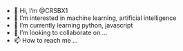 - 👋 Hi, I’m @CRSBX1
- 👀 I’m interested in machine learning, artificial intelligence
- 🌱 I’m currently learning python, javascript
- 💞️ I’m looking to collaborate on ...
- 📫 How to reach me ...

<!---
CRSBX1/CRSBX1 is a ✨ special ✨ repository because its `README.md` (this file) appears on your GitHub profile.
You can click the Preview link to take a look at your changes.
--->
